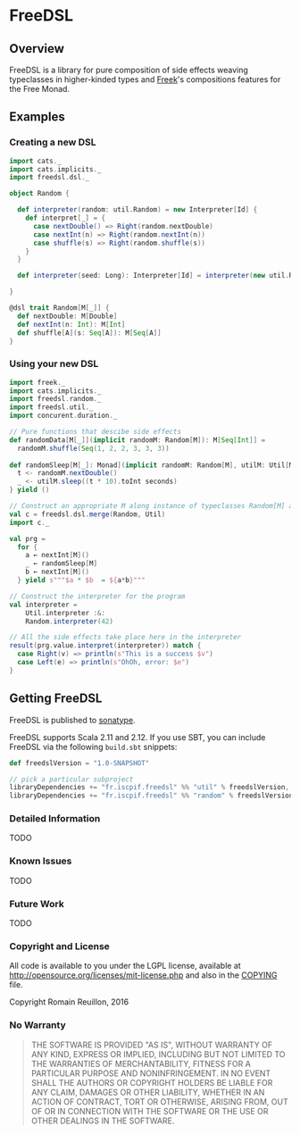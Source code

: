 # FreeDSL


## Overview

FreeDSL is a library for pure composition of side effects weaving typeclasses in higher-kinded types and [Freek]()'s compositions features for the Free Monad.

## Examples

### Creating a new DSL

```scala
import cats._
import cats.implicits._
import freedsl.dsl._

object Random {

  def interpreter(random: util.Random) = new Interpreter[Id] {
    def interpret[_] = {
      case nextDouble() => Right(random.nextDouble)
      case nextInt(n) => Right(random.nextInt(n))
      case shuffle(s) => Right(random.shuffle(s))
    }
  }

  def interpreter(seed: Long): Interpreter[Id] = interpreter(new util.Random(seed))

}

@dsl trait Random[M[_]] {
  def nextDouble: M[Double]
  def nextInt(n: Int): M[Int]
  def shuffle[A](s: Seq[A]): M[Seq[A]]
}
```

### Using your new DSL

```scala
import freek._
import cats.implicits._
import freedsl.random._
import freedsl.util._
import concurent.duration._

// Pure functions that descibe side effects
def randomData[M[_]](implicit randomM: Random[M]): M[Seq[Int]] = 
  randomM.shuffle(Seq(1, 2, 2, 3, 3, 3))
  
def randomSleep[M[_]: Monad](implicit randomM: Random[M], utilM: Util[M]): M[Unit] = for {
  t <- randomM.nextDouble()
  _ <- utilM.sleep((t * 10).toInt seconds)
} yield ()

// Construct an appropriate M along instance of typeclasses Random[M] and Util[M]
val c = freedsl.dsl.merge(Random, Util)
import c._

val prg =
  for {
    a ← nextInt[M]()
    _ ← randomSleep[M]
    b ← nextInt[M]()
  } yield s"""$a * $b  = ${a*b}"""

// Construct the interpreter for the program
val interpreter =
    Util.interpreter :&:
    Random.interpreter(42)

// All the side effects take place here in the interpreter
result(prg.value.interpret(interpreter)) match {
  case Right(v) => println(s"This is a success $v")
  case Left(e) => println(s"OhOh, error: $e")
}
```

## Getting FreeDSL

FreeDSL is published to [sonatype](https://oss.sonatype.org/).

FreeDSL supports Scala 2.11 and 2.12. If you use SBT, you can
include FreeDSL via the following `build.sbt` snippets:

```scala
def freedslVersion = "1.0-SNAPSHOT"

// pick a particular subproject
libraryDependencies += "fr.iscpif.freedsl" %% "util" % freedslVersion,
libraryDependencies += "fr.iscpif.freedsl" %% "random" % freedslVersion % "test"
```

### Detailed Information

TODO

### Known Issues

TODO

### Future Work

TODO

### Copyright and License

All code is available to you under the LGPL license, available at
http://opensource.org/licenses/mit-license.php and also in the
[COPYING](COPYING) file.

Copyright Romain Reuillon, 2016

### No Warranty

> THE SOFTWARE IS PROVIDED "AS IS", WITHOUT WARRANTY OF ANY KIND,
> EXPRESS OR IMPLIED, INCLUDING BUT NOT LIMITED TO THE WARRANTIES OF
> MERCHANTABILITY, FITNESS FOR A PARTICULAR PURPOSE AND
> NONINFRINGEMENT. IN NO EVENT SHALL THE AUTHORS OR COPYRIGHT HOLDERS
> BE LIABLE FOR ANY CLAIM, DAMAGES OR OTHER LIABILITY, WHETHER IN AN
> ACTION OF CONTRACT, TORT OR OTHERWISE, ARISING FROM, OUT OF OR IN
> CONNECTION WITH THE SOFTWARE OR THE USE OR OTHER DEALINGS IN THE
> SOFTWARE.

